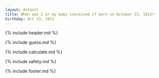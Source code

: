 ```yaml
---
layout: default
title: When was I or my baby conceived if born on October 23, 1913?
birthday: Oct 23, 1913
---
```


{% include header.md %}

{% include guess.md %}

{% include calculate.md %}

{% include safety.md %}

{% include footer.md %}



